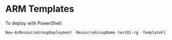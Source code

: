 # ARM Templates

To deploy with PowerShell:

```powershell
New-AzResourceGroupDeployment -ResourceGroupName test01-rg -TemplateFile ./azurerm/detached-ubuntu-vm/detached-ubuntu-vm.json  -TemplateParameterFile ./azurerm/detached-ubuntu-vm/detached-ubuntu-vm.parameters.json -DeploymentName test-ubuntu-10
```
